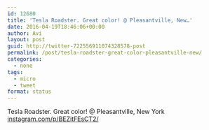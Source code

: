 ```yaml
---
id: 12680
title: 'Tesla Roadster. Great color! @ Pleasantville, New…'
date: 2016-04-19T18:46:06+00:00
author: Avi
layout: post
guid: http://twitter-722556911074328578-post
permalink: /post/tesla-roadster-great-color-pleasantville-new/
categories:
  - none
tags:
  - micro
  - tweet
format: status
---
```

Tesla Roadster. Great color! @ Pleasantville, New York [instagram.com/p/BEZitFEsCT2/](https://www.instagram.com/p/BEZitFEsCT2/)